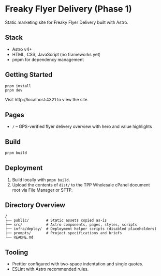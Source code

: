 # Freaky Flyer Delivery (Phase 1)

Static marketing site for Freaky Flyer Delivery built with Astro.

## Stack

- Astro v4+
- HTML, CSS, JavaScript (no frameworks yet)
- pnpm for dependency management

## Getting Started

```bash
pnpm install
pnpm dev
```

Visit http://localhost:4321 to view the site.

## Pages

- `/` – GPS-verified flyer delivery overview with hero and value highlights

## Build

```bash
pnpm build
```

## Deployment

1. Build locally with `pnpm build`.
2. Upload the contents of `dist/` to the TPP Wholesale cPanel document root via File Manager or SFTP.

## Directory Overview

```
/
├── public/        # Static assets copied as-is
├── src/           # Astro components, pages, styles, scripts
├── infra/deploy/  # Deployment helper scripts (disabled placeholders)
├── prompts/       # Project specifications and briefs
└── README.md
```

## Tooling

- Prettier configured with two-space indentation and single quotes.
- ESLint with Astro recommended rules.
